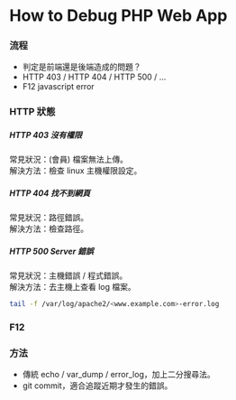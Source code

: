 # How to Debug PHP Web App

### 流程
- 判定是前端還是後端造成的問題？
- HTTP 403 / HTTP 404 / HTTP 500 / ...
- F12 javascript error

### HTTP 狀態
##### HTTP 403 沒有權限
常見狀況：(會員) 檔案無法上傳。  
解決方法：檢查 linux 主機權限設定。  

##### HTTP 404 找不到網頁
常見狀況：路徑錯誤。  
解決方法：檢查路徑。  

##### HTTP 500 Server 錯誤
常見狀況：主機錯誤 / 程式錯誤。  
解決方法：去主機上查看 log 檔案。  
```sh
tail -f /var/log/apache2/<www.example.com>-error.log
```

### F12

### 方法
- 傳統 echo / var_dump / error_log，加上二分搜尋法。
- git commit，適合追蹤近期才發生的錯誤。
